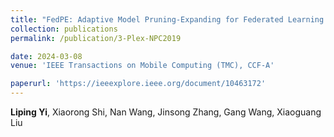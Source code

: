 ```yaml
---
title: "FedPE: Adaptive Model Pruning-Expanding for Federated Learning on Mobile Devices"
collection: publications
permalink: /publication/3-Plex-NPC2019

date: 2024-03-08
venue: 'IEEE Transactions on Mobile Computing (TMC), CCF-A'

paperurl: 'https://ieeexplore.ieee.org/document/10463172'
---
```

**Liping Yi**, Xiaorong Shi, Nan Wang, Jinsong Zhang, Gang Wang, Xiaoguang Liu
